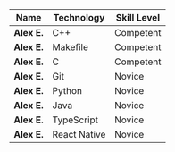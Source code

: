 | Name     | Technology   | Skill Level |
|----------|--------------|-------------|
| **Alex E.** | C++          | Competent   |
| **Alex E.** | Makefile     | Competent   |
| **Alex E.** | C            | Competent   |
| **Alex E.** | Git          | Novice      |
| **Alex E.** | Python       | Novice      |
| **Alex E.** | Java         | Novice      |
| **Alex E.** | TypeScript   | Novice      |
| **Alex E.** | React Native | Novice      |
